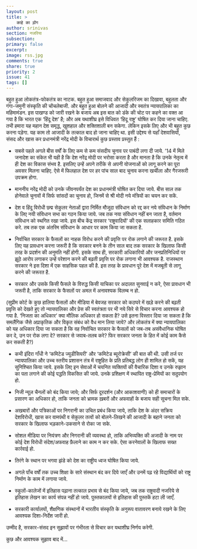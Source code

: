 ```yaml
---
layout: post
title: >
    काहे का ढ़ोंग
author: srinivas
section: नजरिया
subsection:
primary: false
excerpt:
image: rss.jpg
comments: true
share: true
priority: 2
issue: 41
tags: []
---
```


बहुत हुआ लोकतंत्र-फोकतंत्र का नाटक. बहुत हुआ समाजवाद और सेकुलरिजम का दिखावा, बहुलता और गंगा-जमुनी संस्कृति की चोंचलेबाजी. और बहुत हुआ बोलने की आजादी और स्वतंत्र न्यायपालिका का महिमामंडन. इस पाखण्ड को जारी रखने के बजाय अब इस बात को डंके की चोट पर कहने का वक्त आ गया है कि भारत एक ‘हिंदू देश’ है; और अब यथाशीघ्र इसे विधिवत ‘हिदू राष्ट्र’ घोषित कर दिया जाना चाहिए. तभी हमारा यह महान देश समृद्ध, खुशहाल और शक्तिशाली बन सकेगा. लेकिन इसके लिए और भी बहुत कुछ करना पड़ेगा. यह काम तो आजादी के तत्काल बाद हो जाना चाहिए था. इसी उद्देश्य से यहाँ देशवासियों, संसद और खास कर प्रधानमंत्री नरेंद्र मोदी के विचारार्थ कुछ प्रस्ताव प्रस्तुत हैं :

- सबसे पहले अगले बीस वर्षों के लिए कम से कम संसदीय चुनाव पर पाबंदी लगा दी जाये. ’14 में मिले जनादेश का संकेत भी यही है कि देश नरेंद्र मोदी पर भरोसा करता है और मानता है कि उनके नेतृत्व में ही देश का विकास संभव है. इसलिए उन्हें अपने तरीके से अपनी योजनाओं को लागू करने का पूरा अवसर मिलना चाहिए. ऐसे में फिलहाल देश पर हर पांच साल बाद चुनाव करना खर्चीला और गैरजरूरी उपक्रम होगा.

- माननीय नरेंद्र मोदी को उनके जीवनपर्यंत देश का प्रधानमंत्री घोषित कर दिया जाये. बीस साल तक होनेवाले चुनावों में सिर्फ सांसदों का चुनाव हो, जिनमें से श्री मोदी नये मंत्रियों का चयन कर सकें.

- देश व हिंदू विरोधी छद्म सेकुलर नेताओं द्वारा निर्मित मौजूदा संविधान को रद्द कर नये संविधान के निर्माण के लिए नयी संविधान सभा का गठन किया जाये. जब तक नया संविधान नहीं बन जाता है, वर्तमान  संविधान को स्थगित रखा जाये. इस बीच केंद्र सरकार ‘राष्ट्रवादियों’ की एक सलाहकार समिति गठित करे. तब तक एक अंतरिम संविधान के आधार पर काम किया जा सकता है.

- निर्वाचित सरकार के फैसलों का नाहक विरोध करने की प्रवृत्ति पर रोक लगाने की जरूरत है. इसके लिए यह प्रावधान करना जरूरी है कि सरकार बनने के तीन साल बाद तक सरकार के खिलाफ किसी तरह के प्रदर्शन की अनुमति नहीं होगी. इसके साथ ही, सरकारी अधिकारियों और जनप्रतिनिधियों पर झूठे आरोप लगाकर उन्हें परेशान करने की बढ़ती प्रवृत्ति पर रोक लगाना भी आवश्यक है. राजस्थान सरकार ने इस दिशा में एक साहसिक पहल की है. इस तरह के प्रावधान पूरे देश में  मजबूती से लागू करने की जरूरत है.

- सरकार और उसके किसी फैसले के विरुद्ध किसी याचिका पर अदालत सुनवाई न करे, ऐसा प्रावधान भी जरूरी  है, ताकि सरकार के फैसलों पर अमल में अनावश्यक विलम्ब न हो.

(सुप्रीम कोर्ट के कुछ हालिया फैसलों और मीडिया में बेवजह सरकार को कठघरे में खड़े करने की बढ़ती प्रवृत्ति को देखते हुए तो न्यायपालिका और प्रेस की स्वतंत्रता पर भी नये सिरे से विचार करना आवश्यक हो गया है. ‘निजता का अधिकार’ क्या मौलिक अधिकार हो सकता है? उसे इतना विस्तार दिया जा सकता है कि समलैंगिक जैसे अप्राकृतिक और विकृत संबंध को वैध मान लिया जाये? और लोकतंत्र में क्या न्यायपालिका को यह अधिकार दिया जा सकता है कि वह निर्वाचित सरकार के फैसलों को जब-तब असंवैधानिक घोषित कर दे, उन पर रोक लगा दे? सरकार से जवाब-तलब करे? फिर सरकार जनता के हित में कोई काम कैसे कर सकती है?)

- कभी इंदिरा गाँधी ने ‘कमिटेड ज्युडीसियरी’ और ‘कमिटेड ब्यूरोक्रेसी’ की बात की थी. उसी तर्ज पर   न्यायपालिका और उच्च स्तरीय प्रशासन तंत्र में राष्ट्रहित के प्रति प्रतिबद्ध लोग ही शामिल हो सकें, यह सुनिश्चित किया जाये. इसके लिए इन सेवाओं में चयनित व्यक्तियों की वैचारिक दिशा व उनके रुझान का पता लगाने की कोई पद्धति विकसित की जाये. उनके प्रशिक्षण में स्थापित राष्ट्र-प्रेमियों का सदुपयोग हो.

- निजी न्यूज़ चैनलों को बंद किया जाये; और सिर्फ दूरदर्शन (और आकाशवाणी) को ही समाचारों के प्रसारण का अधिकार हो, ताकि जनता को भ्रामक ख़बरों और अफवाहों के बजाय सही सूचना मिल सके.

- अखबारों और पत्रिकाओं पर निगरानी का उचित प्रबंध किया जाये, ताकि देश के अंदर सक्रिय देशविरोधी, खास कर वामपंथी व सेकुलर तत्वों को बोलने-लिखने की आजादी के बहाने जनता को सरकार के खिलाफ भड़काने-उकसाने से रोका जा सके.

- सोशल मीडिया पर नियंत्रण और निगरानी की व्यवस्था हो, ताकि अभिव्यक्ति की अजादी के नाम पर कोई देश विरोधी संदेश/अफवाह फ़ैलाने का काम न कर सके. ऐसा करनेवालों के खिलाफ सख्त कार्रवाई हो.

- तिरंगे के स्थान पर भगवा झंडे को देश का राष्ट्रीय ध्वज घोषित किया जाये.

- अगले पाँच वर्षों तक उच्च शिक्षा के सारे संस्थान बंद कर दिये जाएँ और उनमें पढ़ रहे विद्यार्थियों को राष्ट्र निर्माण के काम में लगाया जाये.

- स्कूलों-कालेजों में इतिहास पढ़ाना तत्काल प्रभाव से बंद किया जाये, जब तक राष्ट्रवादी नजरिये से इतिहास लेखन का कार्य संपन्न नहीं हो जाये. पुस्तकालयों से इतिहास की पुस्तकें हटा ली जाएँ.

- सरकारी कार्यालयों, शैक्षणिक संस्थानों में भारतीय संस्कृति के अनुरूप वातावरण बनाये रखने के लिए आवश्यक दिशा-निर्देश जारी हो.

उम्मीद है, सरकार-संसद इन सुझावों पर गंभीरता से विचार कर यथाशीघ्र निर्णय करेगी.

कुछ और आवश्यक सुझाव बाद में...
